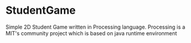# StudentGame
Simple 2D Student Game written in Processing language.
Processing is a MIT's community project which is based on java runtime environment
